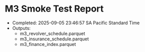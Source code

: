# M3 Smoke Test Report

- Completed: 2025-09-05 23:46:57 SA Pacific Standard Time
- Outputs:
  - m3_revolver_schedule.parquet
  - m3_insurance_schedule.parquet
  - m3_finance_index.parquet
